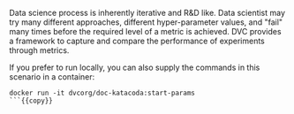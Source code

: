 Data science process is inherently iterative and R&D like. Data
scientist may try many different approaches, different hyper-parameter
values, and "fail" many times before the required level of a metric is
achieved. DVC provides a framework to capture and compare the
performance of experiments through metrics.


If you prefer to run locally, you can also supply the commands in this scenario
in a container: 

```
docker run -it dvcorg/doc-katacoda:start-params
```{{copy}}

